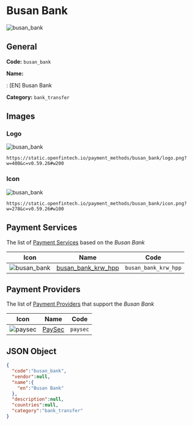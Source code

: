 
# Busan Bank 
![busan_bank](https://static.openfintech.io/payment_methods/busan_bank/logo.png?w=400&c=v0.59.26#w200)  

## General 
**Code:** `busan_bank` 
 
**Name:** 
 
:	[EN] Busan Bank 
 
**Category:** `bank_transfer` 
 

## Images 

### Logo 
![busan_bank](https://static.openfintech.io/payment_methods/busan_bank/logo.png?w=400&c=v0.59.26#w200)  

```
https://static.openfintech.io/payment_methods/busan_bank/logo.png?w=400&c=v0.59.26#w200
```  

### Icon 
![busan_bank](https://static.openfintech.io/payment_methods/busan_bank/icon.png?w=278&c=v0.59.26#w100)  

```
https://static.openfintech.io/payment_methods/busan_bank/icon.png?w=278&c=v0.59.26#w100
```  

## Payment Services 
 
The list of [Payment Services](#) based on the _Busan Bank_ 

|Icon|Name|Code| 
|:---:|:---:|:---:| 
|![busan_bank](https://static.openfintech.io/payment_methods/busan_bank/icon.png?w=278&c=v0.59.26#w100) |[busan_bank_krw_hpp](#)|`busan_bank_krw_hpp`| 
 

## Payment Providers 
 
The list of [Payment Providers](/providers) that support the _Busan Bank_ 

|Icon|Name|Code| 
|:---:|:---:|:---:| 
|![paysec](https://static.openfintech.io/payment_providers/paysec/icon.png?w=278&c=v0.59.26#w100) |[PaySec](/payment-providers/paysec)|`paysec`| 
 

## JSON Object 

```json
{
  "code":"busan_bank",
  "vendor":null,
  "name":{
    "en":"Busan Bank"
  },
  "description":null,
  "countries":null,
  "category":"bank_transfer"
}
```  
